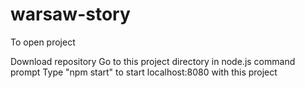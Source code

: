 # warsaw-story

To open project

Download repository
Go to this project directory in node.js command prompt
Type "npm start" to start localhost:8080 with this project
